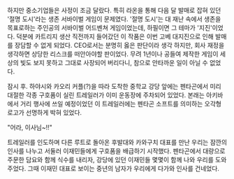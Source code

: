 하지만 중소기업들은 사정이 조금 달랐다. 
특히 라온을 통해 다음 달 발매로 잡혀 있던 '절명 도시'라는 생존 서바이벌 게임이 문제였다. '절명 도시'는 대 재난 속에서 생존을 목표로하는 주인공의 서바이벌 어드벤쳐 게임이었는데, 하필이면 그 테마가 '지진'이었다. 
덕분에 카트리지 생산 직전까지 들어갔던 이 작품은 이번 고베 대지진으로 인해 발매를 장담할 수 없게 되었다. 
CEO로서는 분명히 옳은 판단이라 생각 하지만, 회사 재정을 생각하면 상당한 리스크를 떠안아야할 판이었다. 무려 1년이나 공들여 제작한 게임이 세상의 빛도 보지 못하고 그대로 사장되어 버리다니, 참으로 안타까운 일이 아닐 수 없었다. 

잠시 후. 하야시와 카오리 커플(?)을 따라 도착한 중학교 강당 앞에는 펜타곤에서 미리 대절한 각종 구호품이 실린 트레일러가 이미 운동장에 주차되어 있었다. 
본래는 아키바에서 거리 행사에 쓰일 예정이었던 이 트레일러에는 펜타곤 소프트를 의미하는 오각형 로고가 선명하게 박혀 있었다. 

"어라, 이사님~!!" 

트레일러를 인도하며 다른 루트로 돌아온 후발대와 카와구치 대표를 만난 우리는 잠깐의 인사를 나누고 서둘러 이재민들에게 구호품을 배급하기 시작했다. 
펜타곤에서 대량으로 주문한 담요와 함께 식수를 내리자, 강당에 있던 이재민들 몇몇이 함께 나와 우리를 도와 주었다. 
그때 이재민 대표로 보이는 중년의 남자가 우리에게 다가와 인사를 건네었다. 
